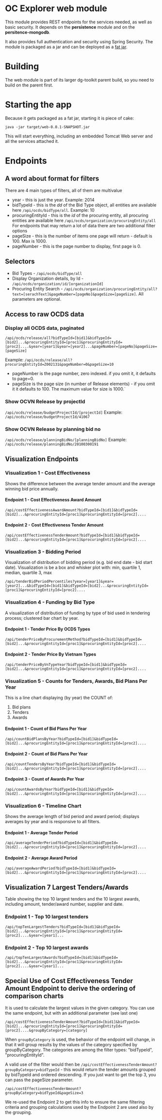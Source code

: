 # OC Explorer web module

This module provides REST endpoints for the services needed, as well as basic security. It depends on the **persistence** module and on the **persitence-mongodb**.

It also provides full authentication and security using Spring Security.
The module is packaged as a jar and can be deployed as a [fat jar](http://docs.spring.io/spring-boot/docs/current/reference/html/howto-build.html).

# Building

The web module is part of its larger dg-toolkit parent build, so you need to build on the parent first.

# Starting the app

Because it gets packaged as a fat jar, starting it is piece of cake:

`java -jar target/web-0.0.1-SNAPSHOT.jar`

This will start everything, including an embedded Tomcat Web server and all the services attached it.

# Endpoints

## A word about format for filters

There are 4 main types of filters, all of them are multivalue
- year - this is just the year. Example: 2014
- bidTypeId - this is the _dd_ of the Bid Type object, all entities are available here `/api/ocds/bidType/all`. Example: 10
- procuringEntityId - this is the _id_ of the procuring entity, all procuring entities are available here `/api/ocds/organization/procuringEntity/all`
For endpoints that may return a lot of data there are two additional filter options
- pageSize - this is the number of items one page will return - default is 100. Max is 1000.
- pageNumber - this is the page number to display, first page is 0.

## Selectors

- Bid Types - `/api/ocds/bidType/all`
- Display Organization details, by Id - `/api/ocds/organization/id/[organizationId]`
- Procuring Entity Search - `/api/ocds/organization/procuringEntity/all?text=[serachText]&pageNumber=[pageNo]&pageSize=[pageSize]`. All parameters are optional.

## Access to raw OCDS data

### Display all OCDS data, paginated

`/api/ocds/release/all?bidTypeId=[bid1]&bidTypeId=[bid2]...&procuringEntityId=[proc1]&procuringEntityId=[proc2]....&year=[year1]&year=[year2]...&pageNumber=[pageNo]&pageSize=[pageSize]`

Example: `/api/ocds/release/all?procuringEntityId=Z002131&pageNumber=0&pageSize=10`

* pageNumber is the page number, zero indexed. if you omit it, it defaults to page=0.
* pageSize is the page size (in number of Release elements) - if you omit it it defaults to 100. The maximum value for size is 1000.`

### Show OCVN Release by projectId

`/api/ocds/release/budgetProjectId/[projectId]`
Example: `/api/ocds/release/budgetProjectId/41067`

### Show OCVN Release by planning bid no

`/api/ocds/release/planningBidNo/[planningBidNo]`
Example: `/api/ocds/release/planningBidNo/20100300191`


## Visualization Endpoints

### Visualization 1 - Cost Effectiveness

Shows the difference between the average tender amount and the average winning bid price annually. 

#### Endpoint 1 - Cost Effectiveness Award Amount

`/api/costEffectivenessAwardAmount?bidTypeId=[bid1]&bidTypeId=[bid2]...&procuringEntityId=[proc1]&procuringEntityId=[proc2]....`


#### Endpoint 2 - Cost Effectiveness Tender Amount

`/api/costEffectivenessTenderAmount?bidTypeId=[bid1]&bidTypeId=[bid2]...&procuringEntityId=[proc1]&procuringEntityId=[proc2]....`


### Visualization 3 - Bidding Period

Visualization of distribution of bidding period (e.g. bid end date - bid start date). Visualization is be a box and whisker plot with: min, quartile 1, median, quartile 3, max

`/api/tenderBidPeriodPercentiles?year=[year1]&year=[year2]...&bidTypeId=[bid1]&bidTypeId=[bid2]...&procuringEntityId=[proc1]&procuringEntityId=[proc2]....`

### Visualization 4 - Funding by Bid Type

A visualization of distribution of funding by type of bid used in tendering process; clustered bar chart by year. 

#### Endpoint 1 - Tender Price By OCDS Types

`/api/tenderPriceByProcurementMethod?bidTypeId=[bid1]&bidTypeId=[bid2]...&procuringEntityId=[proc1]&procuringEntityId=[proc2]....`

#### Endpoint 2 - Tender Price By Vietnam Types

`/api/tenderPriceByVnTypeYear?bidTypeId=[bid1]&bidTypeId=[bid2]...&procuringEntityId=[proc1]&procuringEntityId=[proc2]....`


### Visualization 5 - Counts for Tenders, Awards, Bid Plans Per Year

This is a line chart displaying (by year) the COUNT of:
1) Bid plans
2) Tenders
3) Awards


#### Endpoint 1 - Count of Bid Plans Per Year

`/api/countBidPlansByYear?bidTypeId=[bid1]&bidTypeId=[bid2]...&procuringEntityId=[proc1]&procuringEntityId=[proc2]....`

#### Endpoint 2 - Count of Bid Plans Per Year

`/api/countTendersByYear?bidTypeId=[bid1]&bidTypeId=[bid2]...&procuringEntityId=[proc1]&procuringEntityId=[proc2]....`

#### Endpoint 3 - Count of Awards Per Year

`/api/countAwardsByYear?bidTypeId=[bid1]&bidTypeId=[bid2]...&procuringEntityId=[proc1]&procuringEntityId=[proc2]....`

### Visualization 6 - Timeline Chart

Shows the average length of bid period and award period; displays averages by year and is responsive to all filters.

#### Endpoint 1 - Average Tender Period

`/api/averageTenderPeriod?bidTypeId=[bid1]&bidTypeId=[bid2]...&procuringEntityId=[proc1]&procuringEntityId=[proc2]....`

#### Endpoint 2 - Average Award Period

`/api/averageAwardPeriod?bidTypeId=[bid1]&bidTypeId=[bid2]...&procuringEntityId=[proc1]&procuringEntityId=[proc2]....`

## Visualization 7 Largest Tenders/Awards

Table showing the top 10 largest tenders and the 10 largest awards, including amount, tender/award number, supplier and date.

### Endpoint 1 - Top 10 largest tenders

`/api/topTenLargestTenders?bidTypeId=[bid1]&bidTypeId=[bid2]...&procuringEntityId=[proc1]&procuringEntityId=[proc2]....&year=[year1]...`

### Endpoint 2 - Top 10 largest awards

`/api/topTenLargestAwards?bidTypeId=[bid1]&bidTypeId=[bid2]...&procuringEntityId=[proc1]&procuringEntityId=[proc2]....&year=[year1]...`

## Special Use of Cost Effectiveness Tender Amount Endpoint to derive the ordering of comparison charts

It is used to calculate the largest values in the given category. You can use the same endpoint, but with an additional parameter (see last one)

`/api/costEffectivenessTenderAmount?bidTypeId=[bid1]&bidTypeId=[bid2]...&procuringEntityId=[proc1]&procuringEntityId=[proc2]....&groupByCategory=[category]`

When `groupByCategory` is used, the behavior of the endpoint will change, in that it will group results by the values of the category specified by groupByCategory. The categories are among the filter types: "bidTypeId", "procuringEntityId". 

A valid use of the filter would then be 
`/api/costEffectivenessTenderAmount?groupByCategory=bidTypeId` - this would return the tender amounts grouped by bidTypeId and ordered descending. If you just want to get the top 3, you can pass the pageSize parameter.

`/api/costEffectivenessTenderAmount?groupByCategory=bidTypeId&pageSize=3`

We re-used the Endpoint 2 to get this info to ensure the same filtering criteria and grouping calculations used by the Endpoint 2 are used also by the grouping. 
